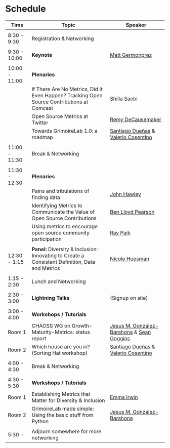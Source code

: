 # Schedule

| Time | Topic | Speaker |
|---|---|---|
|   |   |   |
| 8:30 - 9:30 | Registration & Networking | |
|   |   |   |
| 9:30 - 10:00 | **Keynote** | [Matt Germonprez](#user-content-matt-germonprez) |
|   |   |   |
| 10:00 - 11:00 | **Plenaries** | |
| | If There Are No Metrics, Did It Even Happen? Tracking Open Source Contributions at Comcast | [Shilla Saebi](#user-content-shilla-saebi) |
| | Open Source Metrics at Twitter | [Remy DeCausemaker](#user-content-remy-decausemaker) |
| | Towards GrimoireLab 1.0: a roadmap | [Santiago Dueñas](#user-content-santiago-dueñas) & [Valerio Cosentino](#user-content-valerio-cosentino) |
|   |   |   |
| 11:00 - 11:30 | Break & Networking | |
|   |   |   |
| 11:30 - 12:30 | **Plenaries** | |
| | Pains and tribulations of finding data | [John Hawley](#user-content-john-hawley) |
| | Identifying Metrics to Communicate the Value of Open Source Contributions | [Ben Lloyd Pearson](#user-content-ben-lloyd-pearson) |
| | Using metrics to encourage open source community participation | [Ray Paik](#user-content-ray-paik) |
|   |   |   |
| 12:30 - 1:15 | **Panel:** Diversity & Inclusion: Innovating to Create a Consistent Definition, Data and Metrics | [Nicole Huesman](#user-content-nicole-huesman) |
|   |   |   |
| 1:15 - 2:30 | Lunch and Networking | |
|   |   |   |
| 2:30 - 3:00 | **Lightning Talks** | (Signup on site) |
|   |   |   |
| 3:00 - 4:00 | **Workshops / Tutorials** | |
| Room 1 | CHAOSS WG on Growth-Maturity-Metrics: status report | [Jesus M. Gonzalez-Barahona](#user-content-jesus-m-gonzalez-barahona) & [Sean Goggins](#user-content-sean-goggins) |
| Room 2 | Which house are you in? (Sorting Hat workshop) | [Santiago Dueñas](#user-content-santiago-dueñas) & [Valerio Cosentino](#user-content-valerio-cosentino) |
|   |   |   |
| 4:00 - 4:30 | Break & Networking | |
|   |   |   |
| 4:30 - 5:30 | **Workshops / Tutorials** | |
| Room 1 | Establishing Metrics that Matter for Diversity & Inclusion | [Emma Irwin](#user-content-emma-irwin) |
| Room 2 | GrimoireLab made simple: Using the basic stuff from Python | [Jesus M. Gonzalez-Barahona](#user-content-jesus-m-gonzalez-barahona) |
|   |   |   |
| 5:30 - | Adjourn somewhere for more networking | |

